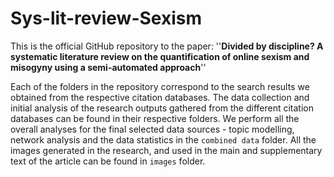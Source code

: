 # Sys-lit-review-Sexism
 
This is the official GitHub repository to the paper: ''<b>Divided by discipline? A systematic literature review on the quantification of online sexism and misogyny using a semi-automated approach</b>''

Each of the folders in the repository correspond to the search results we obtained from the respective citation databases. The data collection and initial analysis of the research outputs gathered from the different citation databases can be found in their respective folders. We perform all the overall analyses for the final selected data sources - topic modelling, network analysis and the data statistics in the ```combined data``` folder.  All the images generated in the research, and used in the main and supplementary text of the article can be found in ```images``` folder.
